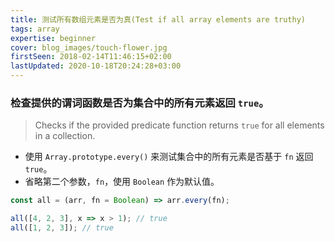 ```yaml
---
title: 测试所有数组元素是否为真(Test if all array elements are truthy)
tags: array
expertise: beginner
cover: blog_images/touch-flower.jpg
firstSeen: 2018-02-14T11:46:15+02:00
lastUpdated: 2020-10-18T20:24:28+03:00
---
```

### 检查提供的谓词函数是否为集合中的所有元素返回 `true`。
> Checks if the provided predicate function returns `true` for all elements in a collection.

- 使用 `Array.prototype.every()` 来测试集合中的所有元素是否基于 `fn` 返回 `true`。
- 省略第二个参数，`fn`，使用 `Boolean` 作为默认值。

```js
const all = (arr, fn = Boolean) => arr.every(fn);
```

```js
all([4, 2, 3], x => x > 1); // true
all([1, 2, 3]); // true
```
